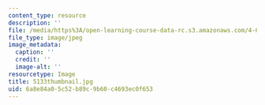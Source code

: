 ```yaml
---
content_type: resource
description: ''
file: /media/https%3A/open-learning-course-data-rc.s3.amazonaws.com/4-614-religious-architecture-and-islamic-cultures-fall-2002/6a8e84a05c52b89c9b60c4693ec0f653_5133thumbnail.jpg
file_type: image/jpeg
image_metadata:
  caption: ''
  credit: ''
  image-alt: ''
resourcetype: Image
title: 5133thumbnail.jpg
uid: 6a8e84a0-5c52-b89c-9b60-c4693ec0f653
---
```

